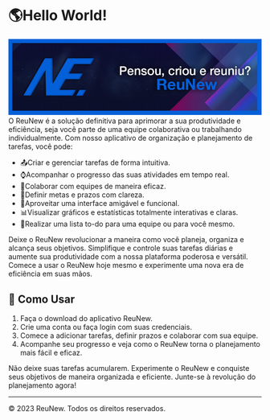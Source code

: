 # 🌎Hello World!

![Banner Screenshot](https://github.com/ReuNew/.github/blob/main/images/banner%20topo.png)
O ReuNew é a solução definitiva para aprimorar a sua produtividade e eficiência, seja você parte de uma equipe colaborativa ou trabalhando individualmente. Com nosso aplicativo de organização e planejamento de tarefas, você pode:

- 📤Criar e gerenciar tarefas de forma intuitiva.
- ⌚Acompanhar o progresso das suas atividades em tempo real.
- 👥Colaborar com equipes de maneira eficaz.
- 📅Definir metas e prazos com clareza.
- 🎇Aproveitar uma interface amigável e funcional.
- 📊Visualizar gráficos e estatísticas totalmente interativas e claras.
- 📃Realizar uma lista to-do para uma equipe ou para você mesmo.

Deixe o ReuNew revolucionar a maneira como você planeja, organiza e alcança seus objetivos. Simplifique e controle suas tarefas diárias e aumente sua produtividade com a nossa plataforma poderosa e versátil. Comece a usar o ReuNew hoje mesmo e experimente uma nova era de eficiência em suas mãos.

## 📲 Como Usar

1. Faça o download do aplicativo ReuNew.
2. Crie uma conta ou faça login com suas credenciais.
3. Comece a adicionar tarefas, definir prazos e colaborar com sua equipe.
4. Acompanhe seu progresso e veja como o ReuNew torna o planejamento mais fácil e eficaz.

Não deixe suas tarefas acumularem. Experimente o ReuNew e conquiste seus objetivos de maneira organizada e eficiente. Junte-se à revolução do planejamento agora!

---

© 2023 ReuNew. Todos os direitos reservados.
